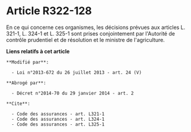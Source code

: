 # Article R322-128

En ce qui concerne ces organismes, les décisions prévues aux articles L. 321-1, L. 324-1 et L. 325-1 sont prises
conjointement par l'Autorité de contrôle prudentiel et de résolution et le ministre de l'agriculture.

**Liens relatifs à cet article**

	**Modifié par**:

	  - Loi n°2013-672 du 26 juillet 2013 - art. 24 (V)

	**Abrogé par**:

	  - Décret n°2014-70 du 29 janvier 2014 - art. 2

	**Cite**:

	  - Code des assurances - art. L321-1
	  - Code des assurances - art. L324-1
	  - Code des assurances - art. L325-1
